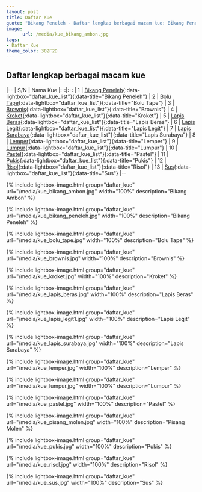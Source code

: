 ```yaml
---
layout: post
title: Daftar Kue
quote: "Bikang Peneleh - Daftar lengkap berbagai macam kue: Bikang Peneleh, Bolu Tape, Brownis, Kroket, Lapis Beras, Lapis Legit, Lapis Surabaya, Lemper, Lumpur, Pastel, Pukis, Risol, Sus ..."
image:
      url: /media/kue_bikang_ambon.jpg
tags:
- Daftar Kue
theme_color: 302F2D
---
```


## Daftar lengkap berbagai macam kue

|--
| S/N | Nama Kue
|:-:|:-:
| 1 | [Bikang Peneleh](/media/kue_bikang_peneleh.jpg){:data-lightbox="daftar_kue_list"}{:data-title="Bikang Peneleh"}
| 2 | [Bolu Tape](/media/kue_bolu_tape.jpg){:data-lightbox="daftar_kue_list"}{:data-title="Bolu Tape"}
| 3 | [Brownis](/media/kue_brownis.jpg){:data-lightbox="daftar_kue_list"}{:data-title="Brownis"}
| 4 | [Kroket](/media/kue_kroket.jpg){:data-lightbox="daftar_kue_list"}{:data-title="Kroket"}
| 5 | [Lapis Beras](/media/kue_lapis_beras.jpg){:data-lightbox="daftar_kue_list"}{:data-title="Lapis Beras"}
| 6 | [Lapis Legit](/media/kue_lapis_legit1.jpg){:data-lightbox="daftar_kue_list"}{:data-title="Lapis Legit"}
| 7 | [Lapis Surabaya](/media/kue_lapis_surabaya.jpg){:data-lightbox="daftar_kue_list"}{:data-title="Lapis Surabaya"}
| 8 | [Lemper](/media/kue_lemper.jpg){:data-lightbox="daftar_kue_list"}{:data-title="Lemper"}
| 9 | [Lumpur](/media/kue_lumpur.jpg){:data-lightbox="daftar_kue_list"}{:data-title="Lumpur"}
| 10 | [Pastel](/media/kue_pastel.jpg){:data-lightbox="daftar_kue_list"}{:data-title="Pastel"}
| 11 | [Pukis](/media/kue_pukis.jpg){:data-lightbox="daftar_kue_list"}{:data-title="Pukis"}
| 12 | [Risol](/media/kue_risol.jpg){:data-lightbox="daftar_kue_list"}{:data-title="Risol"}
| 13 | [Sus](/media/kue_sus.jpg){:data-lightbox="daftar_kue_list"}{:data-title="Sus"}
|--


{% include lightbox-image.html group="daftar_kue" url="/media/kue_bikang_ambon.jpg" width="100%" description="Bikang Ambon" %}

{% include lightbox-image.html group="daftar_kue" url="/media/kue_bikang_peneleh.jpg" width="100%" description="Bikang Peneleh" %}

{% include lightbox-image.html group="daftar_kue" url="/media/kue_bolu_tape.jpg" width="100%" description="Bolu Tape" %}

{% include lightbox-image.html group="daftar_kue" url="/media/kue_brownis.jpg" width="100%" description="Brownis" %}

{% include lightbox-image.html group="daftar_kue" url="/media/kue_kroket.jpg" width="100%" description="Kroket" %}

{% include lightbox-image.html group="daftar_kue" url="/media/kue_lapis_beras.jpg" width="100%" description="Lapis Beras" %}

{% include lightbox-image.html group="daftar_kue" url="/media/kue_lapis_legit1.jpg" width="100%" description="Lapis Legit" %}

{% include lightbox-image.html group="daftar_kue" url="/media/kue_lapis_surabaya.jpg" width="100%" description="Lapis Surabaya" %}

{% include lightbox-image.html group="daftar_kue" url="/media/kue_lemper.jpg" width="100%" description="Lemper" %}

{% include lightbox-image.html group="daftar_kue" url="/media/kue_lumpur.jpg" width="100%" description="Lumpur" %}

{% include lightbox-image.html group="daftar_kue" url="/media/kue_pastel.jpg" width="100%" description="Pastel" %}

{% include lightbox-image.html group="daftar_kue" url="/media/kue_pisang_molen.jpg" width="100%" description="Pisang Molen" %}

{% include lightbox-image.html group="daftar_kue" url="/media/kue_pukis.jpg" width="100%" description="Pukis" %}

{% include lightbox-image.html group="daftar_kue" url="/media/kue_risol.jpg" width="100%" description="Risol" %}

{% include lightbox-image.html group="daftar_kue" url="/media/kue_sus.jpg" width="100%" description="Sus" %}


